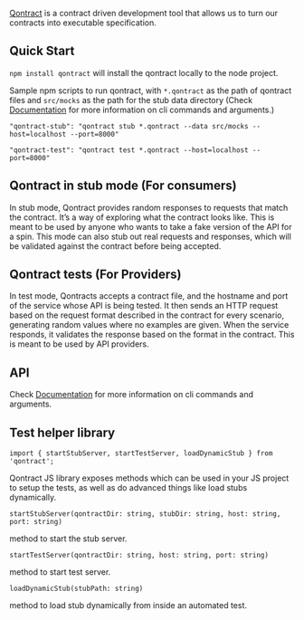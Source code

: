 [Qontract](https://qontract.run/) is a contract driven development tool that allows us to turn our contracts into executable specification.

## Quick Start
`npm install qontract`  will install the qontract locally to the node project.

Sample npm scripts to run qontract, with `*.qontract` as the path of qontract files and `src/mocks` as the path for the stub data directory (Check [Documentation](https://qontract.run/documentation.html) for more information on cli commands and arguments.)

`"qontract-stub": "qontract stub *.qontract --data src/mocks --host=localhost --port=8000"`

`"qontract-test": "qontract test *.qontract --host=localhost --port=8000"`

## Qontract in stub mode (For consumers)

In stub mode, Qontract provides random responses to requests that match the contract. It’s a way of exploring what the contract looks like.
This is meant to be used by anyone who wants to take a fake version of the API for a spin.
This mode can also stub out real requests and responses, which will be validated against the contract before being accepted.

## Qontract tests (For Providers)

In test mode, Qontracts accepts a contract file, and the hostname and port of the service whose API is being tested. It then sends an HTTP request based on the request format described in the contract for every scenario, generating random values where no examples are given. When the service responds, it validates the response based on the format in the contract.
This is meant to be used by API providers.

## API

Check [Documentation](https://qontract.run/documentation.html) for more information on cli commands and arguments.

## Test helper library

`import { startStubServer, startTestServer, loadDynamicStub } from 'qontract';`

Qontract JS library exposes methods which can be used in your JS project to setup the tests, as well as do advanced things like load stubs dynamically.


`startStubServer(qontractDir: string, stubDir: string, host: string, port: string)`

method to start the stub server.

`startTestServer(qontractDir: string, host: string, port: string)`

method to start test server.

`loadDynamicStub(stubPath: string)`

method to load stub dynamically from inside an automated test.


